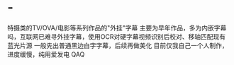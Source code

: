 # -
特摄类的TV/OVA/电影等系列作品的"外挂"字幕
主要为早年作品，多为内嵌字幕吗，互联网已难寻外挂字幕，使用OCR对硬字幕视频识别后校对、移轴匹配现有蓝光片源
一般先出普通黑边白字字幕，后续再做美化
目前仅我自己一个人制作，进度缓慢，纯用爱发电 QAQ
